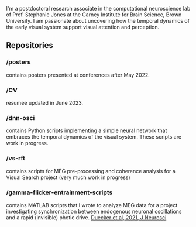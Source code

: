 I'm a postdoctoral research associate in the computational neuroscience lab of Prof. Stephanie Jones at the Carney Institute for Brain Science, Brown University.
I am passionate about uncovering how the temporal dynamics of the early visual system support visual attention and perception.


## Repositories

### /posters
contains posters presented at conferences after May 2022.

### /CV 
resumee updated in June 2023.

### /dnn-osci 
contains Python scripts implementing a simple neural network that embraces the temporal dynamics of the visual system. These scripts are work in progress.

### /vs-rft
contains scripts for MEG pre-processing and coherence analysis for a Visual Search project (very much work in progress)

### /gamma-flicker-entrainment-scripts 
contains MATLAB scripts that I wrote to analyze MEG data for a project investigating synchronization between endogenous neuronal oscillations and a rapid (invisible) photic drive. [Duecker et al, 2021, J Neurosci](https://www.jneurosci.org/content/41/31/6684)



